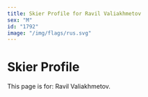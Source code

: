 ```yaml
---
title: Skier Profile for Ravil Valiakhmetov
sex: "M"
id: "1792"
image: "/img/flags/rus.svg" 
---
```


# Skier Profile

This page is for: Ravil Valiakhmetov.
    
